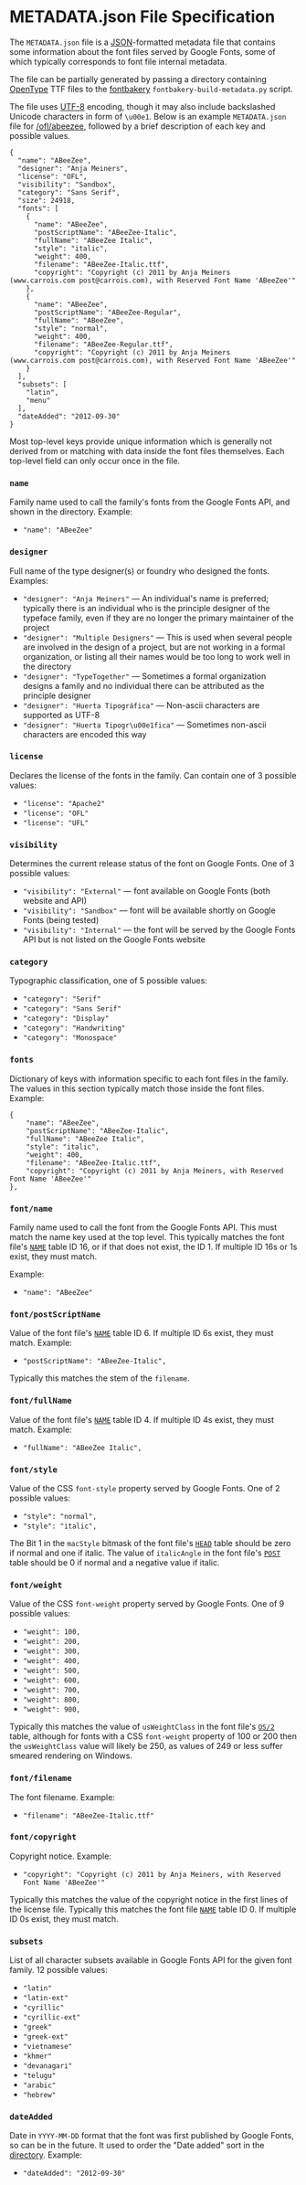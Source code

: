 # METADATA.json File Specification

The `METADATA.json` file is a [JSON](http://en.wikipedia.org/wiki/JSON)-formatted metadata file that contains some information about the font files served by Google Fonts, some of which typically corresponds to font file internal metadata.

The file can be partially generated by passing a directory containing [OpenType](https://www.microsoft.com/typography/otspec/) TTF files to the [fontbakery](https://github.com/googlefonts/fontbakery) `fontbakery-build-metadata.py` script.

The file uses [UTF-8](http://en.wikipedia.org/wiki/UTF-8) encoding, though it may also include backslashed Unicode characters in form of `\u00e1`. 
Below is an example `METADATA.json` file for [/ofl/abeezee](ofl/abeezee/METADATA.json), followed by a brief description of each key and possible values.

```
{
  "name": "ABeeZee",
  "designer": "Anja Meiners",
  "license": "OFL",
  "visibility": "Sandbox",
  "category": "Sans Serif",
  "size": 24918,
  "fonts": [
    {
      "name": "ABeeZee",
      "postScriptName": "ABeeZee-Italic",
      "fullName": "ABeeZee Italic",
      "style": "italic",
      "weight": 400,
      "filename": "ABeeZee-Italic.ttf",
      "copyright": "Copyright (c) 2011 by Anja Meiners (www.carrois.com post@carrois.com), with Reserved Font Name 'ABeeZee'"
    },
    {
      "name": "ABeeZee",
      "postScriptName": "ABeeZee-Regular",
      "fullName": "ABeeZee",
      "style": "normal",
      "weight": 400,
      "filename": "ABeeZee-Regular.ttf",
      "copyright": "Copyright (c) 2011 by Anja Meiners (www.carrois.com post@carrois.com), with Reserved Font Name 'ABeeZee'"
    }
  ],
  "subsets": [
    "latin",
    "menu"
  ],
  "dateAdded": "2012-09-30"
}
```

Most top-level keys provide unique information which is generally not derived from or matching with data inside the font files themselves.
Each top-level field can only occur once in the file.

### `name`

Family name used to call the family's fonts from the Google Fonts API, and shown in the directory. 
Example:

* `"name": "ABeeZee"`

### `designer`

Full name of the type designer(s) or foundry who designed the fonts. 
Examples:

* `"designer": "Anja Meiners"` — An individual's name is preferred; typically there is an individual who is the principle designer of the typeface family, even if they are no longer the primary maintainer of the project
* `"designer": "Multiple Designers"` — This is used when several people are involved in the design of a project, but are not working in a formal organization, or listing all their names would be too long to work well in the directory
* `"designer": "TypeTogether"` — Sometimes a formal organization designs a family and no individual there can be attributed as the principle designer
* `"designer": "Huerta Tipográfica"` — Non-ascii characters are supported as UTF-8
* `"designer": "Huerta Tipogr\u00e1fica"` — Sometimes non-ascii characters are encoded this way

### `license`

Declares the license of the fonts in the family. 
Can contain one of 3 possible values:

* `"license": "Apache2"`
* `"license": "OFL"`
* `"license": "UFL"`

### `visibility`

Determines the current release status of the font on Google Fonts. 
One of 3 possible values:

* `"visibility": "External"` — font available on Google Fonts (both website and API)
* `"visibility": "Sandbox"` — font will be available shortly on Google Fonts (being tested)
* `"visibility": "Internal"` — the font will be served by the Google Fonts API but is not listed on the Google Fonts website

### `category`

Typographic classification, one of 5 possible values:

* `"category": "Serif"`
* `"category": "Sans Serif"`
* `"category": "Display"`
* `"category": "Handwriting"`
* `"category": "Monospace"`

### `fonts`

Dictionary of keys with information specific to each font files in the family. 
The values in this section typically match those inside the font files.
Example:

```
{
	"name": "ABeeZee",
	"postScriptName": "ABeeZee-Italic",
	"fullName": "ABeeZee Italic",
	"style": "italic",
	"weight": 400,
	"filename": "ABeeZee-Italic.ttf",
	"copyright": "Copyright (c) 2011 by Anja Meiners, with Reserved Font Name 'ABeeZee'"
},
```

### `font/name`

Family name used to call the font from the Google Fonts API.
This must match the name key used at the top level.
This typically matches the font file's [`NAME`](https://www.microsoft.com/typography/otspec/name.htm) table ID 16, or if that does not exist, the ID 1.
If multiple ID 16s or 1s exist, they must match.

Example:

* `"name": "ABeeZee"`

### `font/postScriptName`

Value of the font file's [`NAME`](https://www.microsoft.com/typography/otspec/name.htm) table ID 6.
If multiple ID 6s exist, they must match.
Example:

* `"postScriptName": "ABeeZee-Italic",`

Typically this matches the stem of the `filename`.

### `font/fullName`

Value of the font file's [`NAME`](https://www.microsoft.com/typography/otspec/name.htm) table ID 4.
If multiple ID 4s exist, they must match.
Example:

* `"fullName": "ABeeZee Italic",`

### `font/style`

Value of the CSS `font-style` property served by Google Fonts. 
One of 2 possible values:

* `"style": "normal",`
* `"style": "italic",`

The Bit 1 in the `macStyle` bitmask of the font file's [`HEAD`](https://www.microsoft.com/typography/otspec/head.htm) table should be zero if normal and one if italic. 
The value of `italicAngle` in the font file's [`POST`](https://www.microsoft.com/typography/otspec/post.htm) table should be 0 if normal and a negative value if italic.

### `font/weight`

Value of the CSS `font-weight` property served by Google Fonts. 
One of 9 possible values:

* `"weight": 100,`
* `"weight": 200,`
* `"weight": 300,`
* `"weight": 400,`
* `"weight": 500,`
* `"weight": 600,`
* `"weight": 700,`
* `"weight": 800,`
* `"weight": 900,`

Typically this matches the value of `usWeightClass` in the font file's [`OS/2`](https://www.microsoft.com/typography/otspec/os2.htm) table, although for fonts with a CSS `font-weight` property of 100 or 200 then the `usWeightClass` value will likely be 250, as values of 249 or less suffer smeared rendering on Windows.

### `font/filename`

The font filename. 
Example:

* `"filename": "ABeeZee-Italic.ttf"`

### `font/copyright`

Copyright notice. 
Example: 

* `"copyright": "Copyright (c) 2011 by Anja Meiners, with Reserved Font Name 'ABeeZee'"`

Typically this matches the value of the copyright notice in the first lines of the license file. 
Typically this matches the font file [`NAME`](https://www.microsoft.com/typography/otspec/name.htm) table ID 0.
If multiple ID 0s exist, they must match.


### `subsets`

List of all character subsets available in Google Fonts API for the given font family. 
12 possible values:

* `"latin"`
* `"latin-ext"`
* `"cyrillic"`
* `"cyrillic-ext"`
* `"greek"`
* `"greek-ext"`
* `"vietnamese"`
* `"khmer"`
* `"devanagari"`
* `"telugu"`
* `"arabic"`
* `"hebrew"`

### `dateAdded`

Date in `YYYY-MM-DD` format that the font was first published by Google Fonts, so can be in the future. 
It used to order the "Date added" sort in the [directory](http://www.google.com/fonts/). 
Example:

* `"dateAdded": "2012-09-30"`
